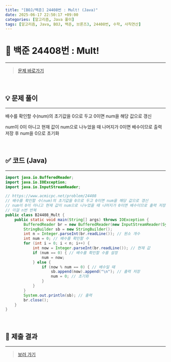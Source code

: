 ```yaml
---
title: "[BOJ/백준] 24408번 : Mult! (Java)"
date: 2025-06-17 22:50:17 +09:00
categories: [알고리즘, Java 풀이]
tags: [알고리즘, Java, BOJ, 백준, 브론즈3, 24408번, 수학, 사칙연산]
---
```


<!-- ========================================================================== -->

# 📘 백준 24408번 : Mult!

---

> [문제 바로가기](https://www.acmicpc.net/problem/24408)

<br>

<!-- ========================================================================== -->

## 💡 문제 풀이

---

배수를 확인할 수(num)의 초기값을 0으로 두고 0이면 num을 해당 값으로 갱신

num이 0이 아니고 현재 값이 num으로 나누었을 때 나머지가 0이면 배수이므로 출력 저장 후 num을 0으로 초기화

<br>

<!-- ========================================================================== -->

## ✅ 코드 (Java)

---

```java
import java.io.BufferedReader;
import java.io.IOException;
import java.io.InputStreamReader;

// https://www.acmicpc.net/problem/24408
// 배수를 확인할 수(num)의 초기값을 0으로 두고 0이면 num을 해당 값으로 갱신
// num이 0이 아니고 현재 값이 num으로 나누었을 때 나머지가 0이면 배수이므로 출력 저장 후 num을 0으로 초기화
// 이걸 n번 반복
public class B24408_Mult {
	public static void main(String[] args) throws IOException {
		BufferedReader br = new BufferedReader(new InputStreamReader(System.in));
		StringBuilder sb = new StringBuilder();
		int n = Integer.parseInt(br.readLine()); // 원소 개수
		int num = 0; // 배수를 확인할 수
		for (int i = 0; i < n; i++) {
			int now = Integer.parseInt(br.readLine()); // 현재 값
			if (num == 0) { // 배수를 확인할 수를 설정
				num = now;
			} else {
				if (now % num == 0) { // 배수일 때
					sb.append(now).append("\n"); // 출력 저장
					num = 0; // 초기화
				}
			}
		}
		System.out.println(sb); // 출력
		br.close();
	}
}
```

<br>

<!-- ========================================================================== -->

## 💾 제출 결과

---

> [보러 가기](https://www.acmicpc.net/status?from_mine=1&problem_id=24408&user_id=juyn2000)

<br>

<!-- ========================================================================== -->

<!-- ## 🧩 새롭게 알게 된 점

---



<br> -->

<!-- ========================================================================== -->

<!--

## 🔗 참고한 자료

---

- []()

- []()

<br>
-->
